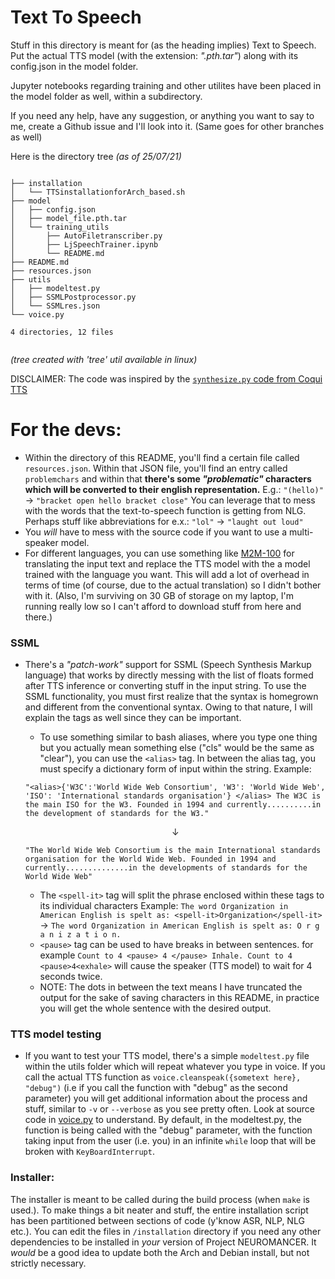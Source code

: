 # Text To Speech 

Stuff in this directory is meant for (as the heading implies) Text to Speech. Put the actual TTS model (with the extension: *".pth.tar"*) along with its config.json in the model folder.



Jupyter notebooks regarding training and other utilites have been placed in the model folder as well, within a subdirectory.

If you need any help, have any suggestion, or anything you want to say to me, create a Github issue and I'll look into it. (Same goes for other branches as well)

Here is the directory tree
_(as of 25/07/21)_
```

├── installation
│   └── TTSinstallationforArch_based.sh
├── model
│   ├── config.json
│   ├── model_file.pth.tar
│   └── training_utils
│       ├── AutoFiletranscriber.py
│       ├── LjSpeechTrainer.ipynb
│       └── README.md
├── README.md
├── resources.json
├── utils
│   ├── modeltest.py
│   ├── SSMLPostprocessor.py
│   └── SSMLres.json
└── voice.py

4 directories, 12 files


```
_(tree created with 'tree' util available in linux)_


DISCLAIMER: The code was inspired by the [`synthesize.py` code from Coqui TTS](https://github.com/coqui-ai/TTS/blob/main/TTS/bin/synthesize.py) 



# For the devs:
- Within the directory of this README, you'll find a certain file called `resources.json`. Within that JSON file, you'll find an entry called `problemchars` and within that **there's some *"problematic"* characters which will be converted to their english representation.**
E.g.: `"(hello)"` &#8594; `"bracket open hello bracket close"`
 You can leverage that to mess with the words that the text-to-speech function is getting from NLG. Perhaps stuff like abbreviations for e.x.: `"lol"` &#8594; `"laught out loud"`
 - You *will* have to mess with the source code if you want to use a multi-speaker model.
 - For different languages, you can use something like [M2M-100](https://huggingface.co/transformers/model_doc/m2m_100.html) for translating the input text and replace the TTS model with the a model trained with the language you want. This will add a lot of overhead in terms of time (of course, due to the actual translation) so I didn't bother with it. (Also, I'm surviving on 30 GB of storage on my laptop, I'm running really low so I can't afford to download stuff from here and there.)

 ### SSML
- There's a *"patch-work"* support for SSML (Speech Synthesis Markup language) that works by directly messing with the list of floats formed after TTS inference or converting stuff in the input string.
To use the SSML functionality, you must first realize that the syntax is homegrown and different from the conventional syntax. Owing to that nature, I will explain the tags as well since they can be important.
    - To use something similar to bash aliases, where you type one thing but you actually mean something else ("cls" would be the same as "clear"), you can use the `<alias>` tag. In between the alias tag, you must specify a dictionary form of input within the string.
    Example:
    
    `"<alias>{'W3C':'World Wide Web Consortium', 'W3': 'World Wide Web', 'ISO': 'International standards organisation'} </alias> The W3C is the main ISO for the W3. Founded in 1994 and currently..........in the development of standards for the W3."` 
    <p style="text-align: center;">&#8595;</p> 

     `"The World Wide Web Consortium is the main International standards organisation for the World Wide Web. Founded in 1994 and currently..............in the developments of standards for the World Wide Web"`
    
    - The `<spell-it>` tag will split the phrase enclosed within these tags to its individual characters 
    Example:
    `The word Organization in American English is spelt as: <spell-it>Organization</spell-it>` &#8594; `The word Organization in American English is spelt as: O r g a n i z a t i o n.`
   - `<pause>` tag can be used to have breaks in between sentences. for example `Count to 4 <pause> 4 </pause> Inhale. Count to 4 <pause>4<exhale>` will cause the speaker (TTS model) to wait for 4 seconds twice.
   - NOTE: The dots in between the text means I have truncated the output for the sake of saving characters in this README, in practice you will get the whole sentence with the desired output.
 
### TTS model testing

- If you want to test your TTS model, there's a simple `modeltest.py` file within the utils folder which will repeat whatever you type in voice. If you call the actual TTS function as `voice.cleanspeak({sometext here}, "debug")` (i.e if you call the function with "debug" as the second parameter) you will get additional information about the process and stuff, similar to `-v` or `--verbose` as you see pretty often. Look at source code in [voice.py](./voice.py) to understand. By default, in the modeltest.py, the function is being called with the "debug" parameter, with the function taking input from the user (i.e. you) in an infinite `while` loop that will be broken with `KeyBoardInterrupt`.


### Installer:
The installer is meant to be called during the build process (when `make` is used.). To make things a bit neater and stuff, the entire installation script has been partitioned between sections of code (y'know ASR, NLP, NLG etc.). You can edit the files in `/installation` directory if you need any other dependencies to be installed in *your* version of Project NEUROMANCER. It *would* be a good idea to update both the Arch and Debian install, but not strictly necessary.
